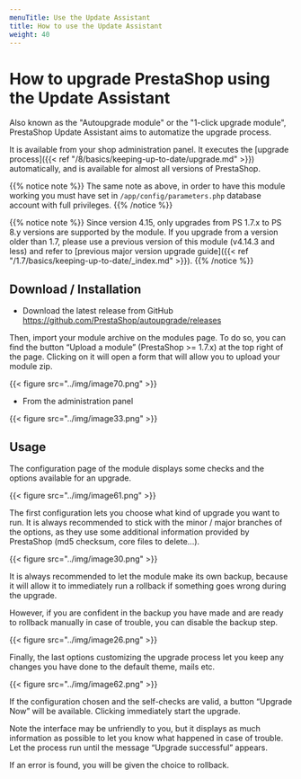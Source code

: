 ```yaml
---
menuTitle: Use the Update Assistant
title: How to use the Update Assistant
weight: 40
---
```


# How to upgrade PrestaShop using the Update Assistant

Also known as the "Autoupgrade module" or the "1-click upgrade module", PrestaShop Update Assistant aims to automatize the upgrade process.

It is available from your shop administration panel. It executes the [upgrade process]({{< ref "/8/basics/keeping-up-to-date/upgrade.md" >}}) automatically, and is available for almost all versions of PrestaShop.

{{% notice note %}}
The same note as above, in order to have this module working you must have set in `/app/config/parameters.php` database account with full privileges.
{{% /notice %}}

{{% notice note %}}
Since version 4.15, only upgrades from PS 1.7.x to PS 8.y versions are supported by the module. 
If you upgrade from a version older than 1.7, please use a previous version of this module (v4.14.3 and less) and refer to [previous major version upgrade guide]({{< ref "/1.7/basics/keeping-up-to-date/_index.md" >}}).
{{% /notice %}}

## Download / Installation

- Download the latest release from GitHub https://github.com/PrestaShop/autoupgrade/releases

Then, import your module archive on the modules page. To do so, you can find the button “Upload a module” (PrestaShop >= 1.7.x) at the top right of the page. Clicking on it will open a form that will allow you to upload your module zip.

{{< figure src="../img/image70.png" >}}

- From the administration panel

{{< figure src="../img/image33.png" >}}

## Usage

The configuration page of the module displays some checks and the options available for an upgrade.

{{< figure src="../img/image61.png" >}}

The first configuration lets you choose what kind of upgrade you want to run. It is always recommended to stick with the minor / major branches of the options, as they use some additional information provided by PrestaShop (md5 checksum, core files to delete...).

{{< figure src="../img/image30.png" >}}

It is always recommended to let the module make its own backup, because it will allow it to immediately run a rollback if something goes wrong during the upgrade.

However, if you are confident in the backup you have made and are ready to rollback manually in case of trouble, you can disable the backup step.

{{< figure src="../img/image26.png" >}}

Finally, the last options customizing the upgrade process let you keep any changes you have done to the default theme, mails etc.

{{< figure src="../img/image62.png" >}}

If the configuration chosen and the self-checks are valid, a button “Upgrade Now” will be available. Clicking immediately start the upgrade.

Note the interface may be unfriendly to you, but it displays as much information as possible to let you know what happened in case of trouble. Let the process run until the message “Upgrade successful” appears.

If an error is found, you will be given the choice to rollback.
